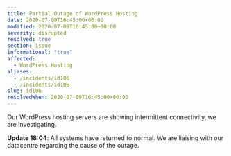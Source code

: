 ```yaml
---
title: Partial Outage of WordPress Hosting
date: 2020-07-09T16:45:00+00:00
modified: 2020-07-09T16:45:00+00:00
severity: disrupted
resolved: true
section: issue
informational: "true"
affected:
  - WordPress Hosting
aliases:
  - /incidents/id106
  - /incidents/id106
slug: id106
resolvedWhen: 2020-07-09T16:45:00+00:00
---
```


Our WordPress hosting servers are showing intermittent connectivity, we are Investigating.

**Update 18:04**: All systems have returned to normal. We are liaising with our datacentre regarding the cause of the outage.

